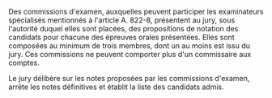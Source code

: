   

Des commissions d'examen, auxquelles peuvent participer les examinateurs spécialisés mentionnés à l'article A. 822-8, présentent au jury, sous l'autorité duquel elles sont placées, des propositions de notation des candidats pour chacune des épreuves orales présentées. Elles sont composées au minimum de trois membres, dont un au moins est issu du jury. Ces commissions ne peuvent comporter plus d'un commissaire aux comptes.   

Le jury délibère sur les notes proposées par les commissions d'examen, arrête les notes définitives et établit la liste des candidats admis.



  
